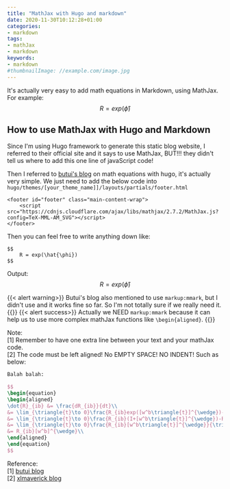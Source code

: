 ```yaml
---
title: "MathJax with Hugo and markdown"
date: 2020-11-30T10:12:28+01:00
categories:
- markdown
tags:
- mathJax
- markdown
keywords:
- markdown
#thumbnailImage: //example.com/image.jpg
---
```


It's actually very easy to add math equations in Markdown, using MathJax. For example:
$$
R = exp(\hat{\phi})
$$


<!--more-->
## How to use MathJax with Hugo and Markdown

Since I'm using Hugo framework to generate this static blog website, I referred to their official site and it says to use MathJax, BUT!!! they didn't tell us where to add this one line of javaScript code!



Then I referred to [butui's blog](https://butui.me/post/yet-best-math-formula-support-for-hugo-with-mathjax/) on math equations with hugo, it's actually very simple. We just need to add the below code into `hugo/themes/[your_theme_name]]/layouts/partials/footer.html`

```
<footer id="footer" class="main-content-wrap">
    <script src="https://cdnjs.cloudflare.com/ajax/libs/mathjax/2.7.2/MathJax.js?config=TeX-MML-AM_SVG"></script>
</footer>
```

Then you can feel free to write anything down like:

```
$$
	R = exp(\hat{\phi})
$$
```

Output:
$$
R = exp(\hat{\phi})
$$

{{< alert warning>}}
Butui's blog also mentioned to use `markup:mmark`, but I didn't use and it works fine so far. So I'm not totally sure if we really need it.
{{</alert>}}
{{< alert success>}}
Actually we NEED `markup:mmark` because it can help us to use more complex mathJax functions like `\begin{aligned}`.
{{</alert>}}

Note: \
[1] Remember to have one extra line between your text and your mathJax code.\
[2] The code must be left aligned! No EMPTY SPACE! NO INDENT! Such as below:
```latex
Balah balah:

$$
\begin{equation}
\begin{aligned}
\dot{R}_{ib} &= \frac{dR_{ib}}{dt}\\
&= \lim_{\triangle{t}\to 0}\frac{R_{ib}exp([w^b\triangle{t}]^{\wedge})-R_{ib}}{\triangle{t}}\\
&= \lim_{\triangle{t}\to 0}\frac{R_{ib}(I+[w^b\triangle{t}]^{\wedge})-R_{ib}}{\triangle{t}}\\
&= \lim_{\triangle{t}\to 0}\frac{R_{ib}[w^b\triangle{t}]^{\wedge}}{\triangle{t}}\\
&= R_{ib}[w^b]^{\wedge}\\
\end{aligned}
\end{equation}
$$
```

Reference: \
[1] [butui blog](https://butui.me/post/yet-best-math-formula-support-for-hugo-with-mathjax/)\
[2] [xlmaverick blog](https://www.xlmaverick.me/post/%E8%A7%86%E8%A7%89%E5%89%8D%E7%AB%AF/)
